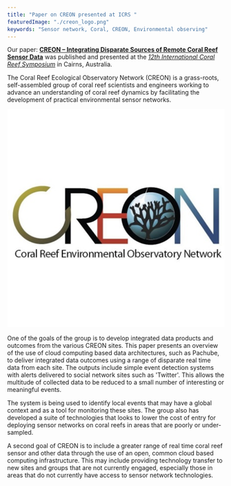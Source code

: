 ```yaml
---
title: "Paper on CREON presented at ICRS "
featuredImage: "./creon_logo.png"
keywords: "Sensor network, Coral, CREON, Environmental observing"
---
```



Our paper: **[CREON – Integrating Disparate Sources of Remote Coral Reef Sensor Data](/papers/Nekrasov_2012_07_CREON.pdf)** was published and presented at the *[12th International Coral Reef Symposium](http://www.icrs2012.com/)* in Cairns, Australia.


 The Coral Reef Ecological Observatory Network (CREON) is a grass-roots, self-assembled group of coral reef scientists and engineers working to advance an understanding of coral reef dynamics by facilitating
the development of practical environmental sensor networks. 

<div class="img-right"><img src="creon_logo.png" alt="CREON Logo"></div>


One of the goals of the group is to develop
integrated data products and outcomes from the various CREON sites. This paper presents an overview of the
use of cloud computing based data architectures, such as Pachube, to deliver integrated data outcomes using a
range of disparate real time data from each site. The outputs include simple event detection systems with alerts
delivered to social network sites such as 'Twitter'. This allows the multitude of collected data to be reduced to a
small number of interesting or meaningful events. 

The system is being used to identify local events that may
have a global context and as a tool for monitoring these sites. The group also has developed a suite of
technologies that looks to lower the cost of entry for deploying sensor networks on coral reefs in areas that are
poorly or under-sampled. 


A second goal of CREON is to include a greater range of real time coral reef sensor
and other data through the use of an open, common cloud based computing infrastructure. This may include
providing technology transfer to new sites and groups that are not currently engaged, especially those in areas
that do not currently have access to sensor network technologies.
